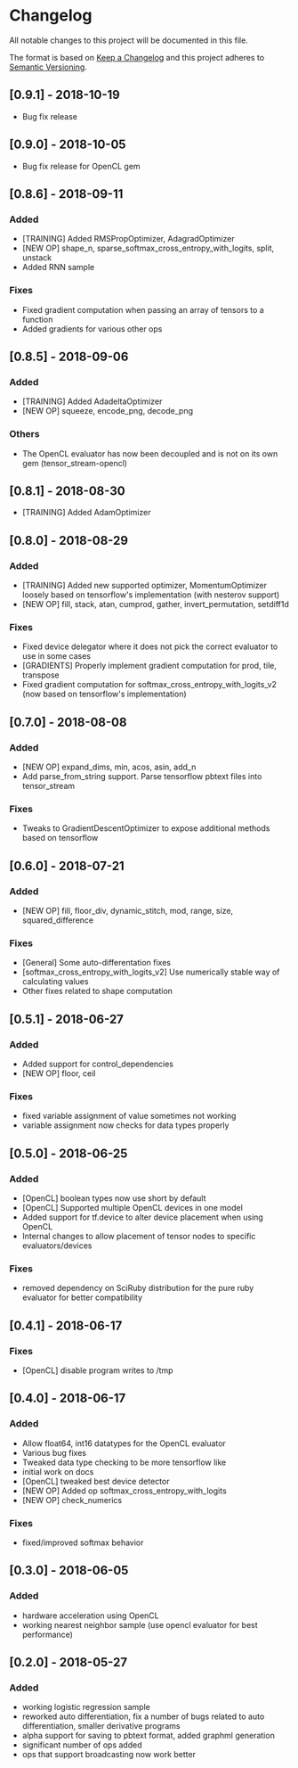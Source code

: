 # Changelog
All notable changes to this project will be documented in this file.

The format is based on [Keep a Changelog](https://keepachangelog.com/en/1.0.0/)
and this project adheres to [Semantic Versioning](https://semver.org/spec/v2.0.0.html).

## [0.9.1] - 2018-10-19
- Bug fix release
  
## [0.9.0] - 2018-10-05
- Bug fix release for OpenCL gem

## [0.8.6] - 2018-09-11

### Added
- [TRAINING] Added RMSPropOptimizer, AdagradOptimizer
- [NEW OP] shape_n, sparse_softmax_cross_entropy_with_logits, split, unstack
- Added RNN sample
  
### Fixes
- Fixed gradient computation when passing an array of tensors to a function
- Added gradients for various other ops

## [0.8.5] - 2018-09-06

### Added
- [TRAINING] Added AdadeltaOptimizer
- [NEW OP] squeeze, encode_png, decode_png

### Others
- The OpenCL evaluator has now been decoupled and is not on its own gem (tensor_stream-opencl)

## [0.8.1] - 2018-08-30
- [TRAINING] Added AdamOptimizer

## [0.8.0] - 2018-08-29
### Added
- [TRAINING] Added new supported optimizer, MomentumOptimizer loosely based on tensorflow's implementation (with nesterov support)
- [NEW OP] fill, stack, atan, cumprod, gather, invert_permutation, setdiff1d

### Fixes
- Fixed device delegator where it does not pick the correct evaluator to use in some cases
- [GRADIENTS] Properly implement gradient computation for prod, tile, transpose
- Fixed gradient computation for softmax_cross_entropy_with_logits_v2 (now based on tensorflow's implementation)

## [0.7.0] - 2018-08-08
### Added
- [NEW OP] expand_dims, min, acos, asin, add_n
- Add parse_from_string support. Parse tensorflow pbtext files into tensor_stream

### Fixes
- Tweaks to GradientDescentOptimizer to expose additional methods based on tensorflow

## [0.6.0] - 2018-07-21
### Added
- [NEW OP] fill, floor_div, dynamic_stitch, mod, range, size, squared_difference

### Fixes
- [General] Some auto-differentation fixes
- [softmax_cross_entropy_with_logits_v2] Use numerically stable way of calculating values
- Other fixes related to shape computation

## [0.5.1] - 2018-06-27
### Added
- Added support for control_dependencies
- [NEW OP] floor, ceil

### Fixes
- fixed variable assignment of value sometimes not working
- variable assignment now checks for data types properly

## [0.5.0] - 2018-06-25
### Added
- [OpenCL] boolean types now use short by default
- [OpenCL] Supported multiple OpenCL devices in one model
- Added support for tf.device to alter device placement when using OpenCL
- Internal changes to allow placement of tensor nodes to specific evaluators/devices

### Fixes
- removed dependency on SciRuby distribution for the pure ruby evaluator for better compatibility

## [0.4.1] - 2018-06-17
### Fixes
- [OpenCL] disable program writes to /tmp

## [0.4.0] - 2018-06-17
### Added
- Allow float64, int16 datatypes for the OpenCL evaluator
- Various bug fixes
- Tweaked data type checking to be more tensorflow like
- initial work on docs
- [OpenCL] tweaked best device detector
- [NEW OP] Added op softmax_cross_entropy_with_logits
- [NEW OP] check_numerics
### Fixes
- fixed/improved softmax behavior


## [0.3.0] - 2018-06-05
### Added
- hardware acceleration using OpenCL
- working nearest neighbor sample (use opencl evaluator for best performance)

## [0.2.0] - 2018-05-27
### Added
- working logistic regression sample
- reworked auto differentiation, fix a number of bugs related to auto differentiation, smaller derivative programs
- alpha support for saving to pbtext format, added graphml generation
- significant number of ops added
- ops that support broadcasting now work better